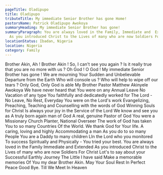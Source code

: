```yaml
---
pageTitle: Oladipupo
title: Oladipupo
tributeTitle: My immediate Senior Brother has gone Home!
pastorsName: Patrick Oladipupo Awokoya
summaryHeading: My immediate Senior Brother has gone!
summaryParagraph: You are always loved in the Family, Immediate and  Extended.
  As you introduced Christ to the Lives of many who are now Soldiers For Christ.
locationStatus: Ibadan, Nigeria
location: Nigeria
category: Family
---
```

Brother Akin,
Ah ! Brother Akin ! So, I can't see you again ? Is it really true that you are no more with us ? Oh God !  O God !
My immediate Senior Brother has gone !
We are mourning Your Sudden and Unbelievable
Departure from the Earth
Who will console us ?
Who will help to wipe off
our  tears ?  Only God, 
Only God is able
My Brother
Pastor Matthew Akinyele Awokoya
We have never heard that
You were on any Annual Leave
No Vacation of any type
You faithfully and dedicatedly worked for 
The Lord - No Leave, No Rest, 
Everyday You were on the Lord's work
Evangelizing, Preaching, Teaching  and  Counselling with the words of God
Winning Souls for Christ
Is always your joy in the
Service of the Lord
We know and see you as
A truly born again man of God
A real, genuine Pastor of God
You were a Missionary
Church Planter, National Overseer
The work of God has taken
You to so many Countries
Of the World.
We thank God for Your life.
A caring, loving and highly
Accommodating a man
As you do to so many People
You are a Daddy to many children
LIn the Lord who you monitored
To success Spiritually and
Physically - You tried your best.
You are always loved in the Family
Immediate and  Extended
As you introduced Christ to the
Lives of many who are now
Soldiers For Christ
Lot's to say about your 
Successful Earthly Journey
The Little I have said
Make a memorable memories
Of You my dear Brother Akin.
May Your Soul Rest In Perfect Peace
Good Bye. Till We Meet In Heaven